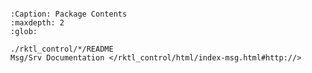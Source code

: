 ```{include} ./rktl_control/README.md
```

```{toctree}
:Caption: Package Contents
:maxdepth: 2
:glob:

./rktl_control/*/README
Msg/Srv Documentation </rktl_control/html/index-msg.html#http://>
```
